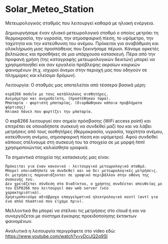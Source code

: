 # Solar_Meteo_Station
Μετεωρολογικός σταθμός που λειτουργεί καθαρά με ηλιακή ενέργεια.

Δημιουργήσαμε έναν ηλιακό μετεωρολογικό σταθμό ο οποίος μετράει τη θερμοκρασία, την υγρασία, την ατμοσφαιρική πίεση, το υψόμετρο, την ταχύτητα και την κατεύθυνση του ανέμου.
Πρόκειται για αναβάθμιση και ολοκλήρωση μιας προσπάθειας που ξεκινήσαμε πέρυσι. Κάναμε αρκετές βελτιώσεις και προσθήκες σε μια υπάρχουσα κατασκευή. 
Πέρα από την προφανή χρήση (της καταγραφής μετεωρολογικών δεικτών) μπορεί να χρησιμοποιηθεί και σαν εργαλείο πρόβλεψης ακραίων καιρικών φαινομένων (π.χ. ισχυροί άνεμοι στην περιοχή μας που οδηγούν σε πλημμύρες και κλείσιμο δρόμων).

Λειτουργία:
Ο σταθμός μας αποτελείται από τέσσερα βασικά μέρη:

    esp8266 module με τους κατάλληλους αισθητήρες.
    Ανεμόμετρο και ανεμοδείκτη. (προστέθηκαν τώρα).
    Μπαταρία - φορτιστή μπαταρίας. (διορθώθηκαν κάποια προβλήματα φόρτισης)
    Ηλιακό πάνελ που φορτίζει την μπαταρία.

Ο esp8266 λειτουργεί σαν σημείο πρόσβασης (WiFi access point) και επιτρέπει σε οποιαδήποτε συσκευή να συνδεθεί μαζί του και να λάβει μετρήσεις από τους αισθητήρες (θερμοκρασία, υγρασία, ταχύτητα ανέμου, κατεύθυνση ανέμου, ατμοσφαιρική πίεση και υψόμετρο).
Αφού συνδεθεί κάποιος στέλνουμε στη συσκευή του τα στοιχεία σε με μορφή html χρησιμοποιώντας καλαίσθητα γραφικά.  

Τα σημαντικά στοιχεία της κατασκευής μας είναι:

    Πρόκειται για έναν κανονικό - λειτουργικό μετεωρολογικό σταθμό.
    Μπορεί οποιοσδήποτε να συνδεθεί και να δει μετεωρολογικές μετρήσεις.
    Οι μετρήσεις παρουσιάζονται σε γραφικό περιβάλλον στην οθόνη της συσκευής του.
    Δεν χρειάζεται σύνδεση στο διαδίκτυο, ο χρήστης συνδέεται απευθείας με τον ESP8266 που λειτουργεί σαν web server (νέο               χαρακτηριστικό).
    Χρησιμοποιούμε αδιάβροχο επαγγελματικό ηλεκτρολογικό κουτί (αντί για ένα απλό πλαστικό που είχαμε πριν).

Μελλοντικά θα μπορεί να στέλνει τις μετρήσεις στο cloud ή και να συνεργάζεται με σύστημα έγκαιρης προειδοποίησης έκτακτων φαινομένων.

Αναλυτικά η λειτουργία περιγράφετε στο video εδώ:
https://www.youtube.com/watch?v=yDciJQ2q9SI
